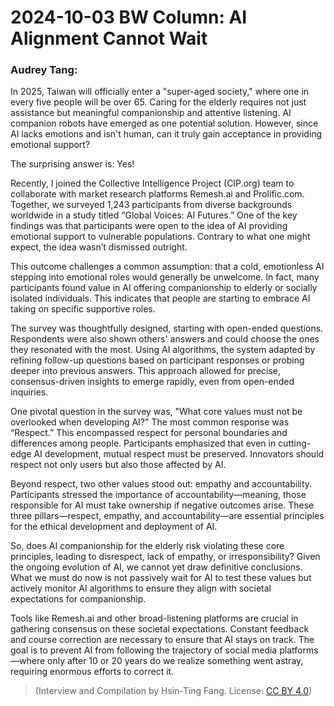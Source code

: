 # 2024-10-03 BW Column: AI Alignment Cannot Wait

### Audrey Tang:

In 2025, Taiwan will officially enter a "super-aged society," where one in every five people will be over 65. Caring for the elderly requires not just assistance but meaningful companionship and attentive listening. AI companion robots have emerged as one potential solution. However, since AI lacks emotions and isn't human, can it truly gain acceptance in providing emotional support?

The surprising answer is: Yes!

Recently, I joined the Collective Intelligence Project (CIP.org) team to collaborate with market research platforms Remesh.ai and Prolific.com. Together, we surveyed 1,243 participants from diverse backgrounds worldwide in a study titled “Global Voices: AI Futures.” One of the key findings was that participants were open to the idea of AI providing emotional support to vulnerable populations. Contrary to what one might expect, the idea wasn’t dismissed outright.

This outcome challenges a common assumption: that a cold, emotionless AI stepping into emotional roles would generally be unwelcome. In fact, many participants found value in AI offering companionship to elderly or socially isolated individuals. This indicates that people are starting to embrace AI taking on specific supportive roles.

The survey was thoughtfully designed, starting with open-ended questions. Respondents were also shown others' answers and could choose the ones they resonated with the most. Using AI algorithms, the system adapted by refining follow-up questions based on participant responses or probing deeper into previous answers. This approach allowed for precise, consensus-driven insights to emerge rapidly, even from open-ended inquiries.

One pivotal question in the survey was, "What core values must not be overlooked when developing AI?" The most common response was “Respect.” This encompassed respect for personal boundaries and differences among people. Participants emphasized that even in cutting-edge AI development, mutual respect must be preserved. Innovators should respect not only users but also those affected by AI.

Beyond respect, two other values stood out: empathy and accountability. Participants stressed the importance of accountability—meaning, those responsible for AI must take ownership if negative outcomes arise. These three pillars—respect, empathy, and accountability—are essential principles for the ethical development and deployment of AI.

So, does AI companionship for the elderly risk violating these core principles, leading to disrespect, lack of empathy, or irresponsibility? Given the ongoing evolution of AI, we cannot yet draw definitive conclusions. What we must do now is not passively wait for AI to test these values but actively monitor AI algorithms to ensure they align with societal expectations for companionship.

Tools like Remesh.ai and other broad-listening platforms are crucial in gathering consensus on these societal expectations. Constant feedback and course correction are necessary to ensure that AI stays on track. The goal is to prevent AI from following the trajectory of social media platforms—where only after 10 or 20 years do we realize something went astray, requiring enormous efforts to correct it.

> (Interview and Compilation by Hsin-Ting Fang. License: [CC BY 4.0](https://creativecommons.org/licenses/by/4.0/deed.en))
